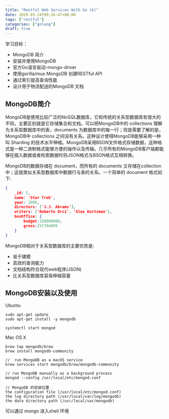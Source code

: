 ```yaml
---
title: "Restful Web Services With Go (6)"
date: 2020-03-24T09:16:47+08:00
tags: ["restful"]
categories: ["golang"]
draft: true
---
```


学习目标：

- MongoDB 简介
- 安装并使用MongoDB
- 官方Go语言驱动-mongo-driver
- 使用gorilla/mux MongoDB 创建RESTful API
- 通过索引提高查询性能
- 设计用于物流配送的MongoDB 文档

## MongoDB简介

MongoDB是使用比较广泛的NoSQL数据库，它和传统的关系型数据库有很大的不同，主要区别就是它存储集合和文档。可以把MongoDB中的 collections 理解为关系型数据库中的表，documents 为数据库中的每一行；但是需要了解的是，MongoDB中 collections 之间没有关系。这种设计使得MongoDB能够采用一种叫 Sharding 的技术水平伸缩。MongoDB采用BSON文件格式存储数据，这种格式是一种二进制格式能够方便的操作以及传输。几乎所有的MongoDB客户端都能够在插入数据或者检索数据时将JSON格式与BSON格式互相转换。

MongoDB的数据存储在 document，而所有的 documents 又存储在collection中；这就类似关系型数据库中数据行与表的关系。一个简单的 document 格式如下:

```json
{
	_id: 5, 
	name: 'Star Trek', 
	year: 2009, 
	directors: ['J.J. Abrams'], 
	writers: ['Roberto Orci', 'Alex Kurtzman'], 
	boxOffice: {
		budget:150000000,
		gross:257704099 
	}
}
```

MongoDB相对于关系型数据库的主要优势是:

- 易于建模
- 高效的查询能力
- 文档结构符合现代web程序(JSON)
- 比关系型数据库容易伸缩容量

## MongoDB安装以及使用

Ubuntu

```shell
sudo apt-get update
sudo apt-get install -y mongodb

systemctl start mongod
```

Mac OS X

```shell
brew tap mongodb/brew
brew install mongodb-community

//  run MongoDB as a macOS service
brew services start mongodb/brew/mongodb-community

// run MongoDB manually as a background process
mongod --config /usr/local/etc/mongod.conf

// MongoDB 的安装位置
the configuration file (/usr/local/etc/mongod.conf)
the log directory path (/usr/local/var/log/mongodb)
the data directory path (/usr/local/var/mongodb)
```

可以通过 mongo 进入shell 环境



